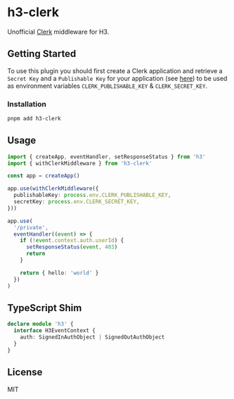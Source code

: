 # h3-clerk

Unofficial [Clerk](https://clerk.com/) middleware for H3.

## Getting Started

To use this plugin you should first create a Clerk application and retrieve a `Secret Key` and a `Publishable Key` for your application (see [here](https://clerk.com/docs/reference/node/getting-started)) to be used as environment variables `CLERK_PUBLISHABLE_KEY` & `CLERK_SECRET_KEY`.

### Installation

```bash
pnpm add h3-clerk
```

## Usage

```ts
import { createApp, eventHandler, setResponseStatus } from 'h3'
import { withClerkMiddleware } from 'h3-clerk'

const app = createApp()

app.use(withClerkMiddleware({
  publishableKey: process.env.CLERK_PUBLISHABLE_KEY,
  secretKey: process.env.CLERK_SECRET_KEY,
}))

app.use(
  '/private',
  eventHandler((event) => {
    if (!event.context.auth.userId) {
      setResponseStatus(event, 403)
      return
    }

    return { hello: 'world' }
  })
)
```

## TypeScript Shim

```ts
declare module 'h3' {
  interface H3EventContext {
    auth: SignedInAuthObject | SignedOutAuthObject
  }
}
```

## License

MIT

